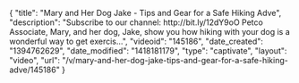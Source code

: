 {
    "title": "Mary and Her Dog Jake - Tips and Gear for a Safe Hiking Adve",
    "description": "Subscribe to our channel: http:\/\/bit.ly\/12dY9oO Petco Associate, Mary, and her dog, Jake, show you how hiking with your dog is a wonderful way to get exercis...",
    "videoid": "145186",
    "date_created": "1394762629",
    "date_modified": "1418181179",
    "type": "captivate",
    "layout": "video",
    "url": "\/v\/mary-and-her-dog-jake-tips-and-gear-for-a-safe-hiking-adve\/145186"
}